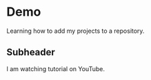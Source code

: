 # Demo

Learning how to add my projects to a repository.

## Subheader

I am watching tutorial on YouTube.
